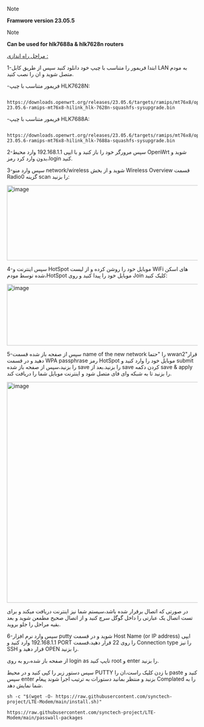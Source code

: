 > [!NOTE]
>**Framwore version 23.05.5**

> [!NOTE]
>**Can be used for hlk7688a & hlk7628n routers**

<ins>مراحل راه اندازی :</ins>

 1-ابتدا فریمور را متناسب با چیپ خود دانلود کنید سپس از طریق کابل LAN به مودم متصل شوید و ان را نصب کنید.

 -فریمور متناسب با چیپ HLK7628N:

       https://downloads.openwrt.org/releases/23.05.6/targets/ramips/mt76x8/openwrt-23.05.6-ramips-mt76x8-hilink_hlk-7628n-squashfs-sysupgrade.bin

 -فریمور متناسب با چیپ HLK7688A:

       https://downloads.openwrt.org/releases/23.05.6/targets/ramips/mt76x8/openwrt-23.05.6-ramips-mt76x8-hilink_hlk-7688a-squashfs-sysupgrade.bin

 2-سپس مرورگر خود را باز کنید و با ایپی 192.168.1.1 وارد محیط OpenWrt شوید و بدون وارد کرد رمز،login کنید.
 
 3-سپس وارد منو network/wireless شوید و از بخش Wireless Overview قسمت Radio0 گزینه scan را بزنید:

 <img width="1192" height="198" alt="image" src="https://github.com/user-attachments/assets/fdf91107-e240-4f20-927b-ec8e9a4dbc7f" />

4-سپس اینترنت و HotSpot موبایل خود را روشن کرده و از لیست WiFi های اسکن شده توسط مودم،HotSpot موبایل خود را پیدا کنید و روی Join کلیک کنید:

<img width="1714" height="162" alt="image" src="https://github.com/user-attachments/assets/8a5747a4-8d87-429c-82fc-95b3d01504b4" />

5-سپس از صفحه باز شده قسمت name of the new network را "حتما wwan2"قرار دهید و در قسمت WPA passphrase رمز HotSpot موبایل خود را وارد کنید و submit را بزنید،سپس از صفحه باز شده save را بزنید.بعد از save کردن دکمه save & apply را بزنید تا به شبکه وای فای متصل شود و اینترنت موبایل شما را دریافت کند.

<img width="1756" height="581" alt="image" src="https://github.com/user-attachments/assets/5e4b53ed-f0d6-45ea-b40d-bd6165b7be8e" />

در صورتی که اتصال برقرار شده باشد،سیستم شما نیز اینترنت دریافت میکند و برای تست اتصال یک عبارتی را داخل گوگل سرچ کنید و از اتصال صحیح مطمعن شوید و بعد بقیه مراحل را جلو بروید.

6-سپس وارد نرم افزار putty شوید و در قسمت Host Name (or IP address) ایپی 192.168.1.1 وارد کنید و PORT را روی 22 قرار دهید،قسمت Connection type را نیز SSH قرار دهید و OPEN را بزنید.

از صفحه باز شده،رو به روی login as تایپ کنید root و enter را بزنید.

سپس دستور زیر را کپی کنید و در محیط PUTTY با زدن کلیک راست،ان را paste کنید و سپس enter بزنید و منتظر بمانید دستورات به ترتیب اجرا شوند پیغام Complated را به شما نمایش دهد.

```<pre>
sh -c "$(wget -O- https://raw.githubusercontent.com/synctech-project/LTE-Modem/main/install.sh)"

https://raw.githubusercontent.com/synctech-project/LTE-Modem/main/passwall-packages

